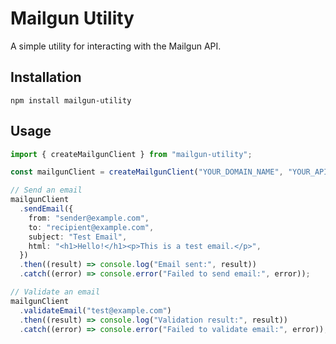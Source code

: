 # Mailgun Utility

A simple utility for interacting with the Mailgun API.

## Installation

```
npm install mailgun-utility
```

## Usage

```typescript
import { createMailgunClient } from "mailgun-utility";

const mailgunClient = createMailgunClient("YOUR_DOMAIN_NAME", "YOUR_API_KEY");

// Send an email
mailgunClient
  .sendEmail({
    from: "sender@example.com",
    to: "recipient@example.com",
    subject: "Test Email",
    html: "<h1>Hello!</h1><p>This is a test email.</p>",
  })
  .then((result) => console.log("Email sent:", result))
  .catch((error) => console.error("Failed to send email:", error));

// Validate an email
mailgunClient
  .validateEmail("test@example.com")
  .then((result) => console.log("Validation result:", result))
  .catch((error) => console.error("Failed to validate email:", error));
```

